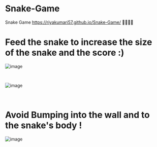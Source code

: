 # Snake-Game
Snake Game
https://riyakumari57.github.io/Snake-Game/ 👀👾🐍🐍
<!-- 
![image](https://user-images.githubusercontent.com/65845230/128610228-b3838b5c-f40f-451c-b671-adba1a3fc36a.png) -->

<h1>Feed the snake to increase the size of the snake and the score :)</h1>

![image](https://user-images.githubusercontent.com/65845230/128610306-b5bcd7b3-bc12-4c85-9833-c39dec83dda1.png)

</br>

![image](https://user-images.githubusercontent.com/65845230/128610275-826b6d39-f32d-415b-992a-f3fb98221b0c.png)

</br>

<h1>Avoid Bumping into the wall and to the snake's body !</h1>

![image](https://user-images.githubusercontent.com/65845230/128610316-aaa3c39e-d331-4b1e-bb17-6ce943ea0492.png)


